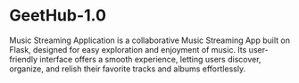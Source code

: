 # GeetHub-1.0
Music Streaming Application is a collaborative Music Streaming App built on Flask, designed for easy exploration and enjoyment of music. Its user-friendly interface offers a smooth experience, letting users discover, organize, and relish their favorite tracks and albums effortlessly. 
